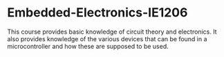 # Embedded-Electronics-IE1206
This course provides basic knowledge of circuit theory and electronics. It also provides knowledge of the various devices that can be found in a microcontroller and how these are supposed to be used.
